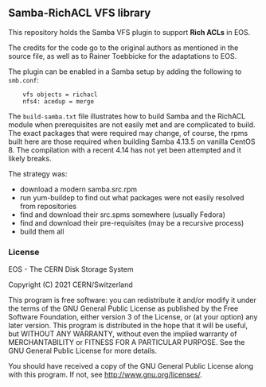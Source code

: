 ## Samba-RichACL VFS library

This repository holds the Samba VFS plugin to support **Rich ACLs** in EOS.

The credits for the code go to the original authors as mentioned in the source file,
as well as to Rainer Toebbicke for the adaptations to EOS.

The plugin can be enabled in a Samba setup by adding the following to `smb.conf`:

```
    vfs objects = richacl
    nfs4: acedup = merge
```

The `build-samba.txt` file illustrates how to build Samba and the RichACL module when prerequisites are not
easily met and are complicated to build. The exact packages that were required may change, of course, the
rpms built here are those required when building Samba 4.13.5 on vanilla CentOS 8. The compilation with
a recent 4.14 has not yet been attempted and it likely breaks.

The strategy was:
* download a modern samba.src.rpm
* run yum-buildep to find out what packages were not easily resolved from repositories
* find and download their src.spms somewhere (usually Fedora)
* find and download their pre-requisites (may be a recursive process)
* build them all


### License

EOS - The CERN Disk Storage System

Copyright (C) 2021 CERN/Switzerland

This program is free software: you can redistribute it and/or modify it under the terms of the GNU General Public License as published by the Free Software Foundation, either version 3 of the License, or (at your option) any later version. This program is distributed in the hope that it will be useful, but WITHOUT ANY WARRANTY, without even the implied warranty of MERCHANTABILITY or FITNESS FOR A PARTICULAR PURPOSE. See the GNU General Public License for more details.

You should have received a copy of the GNU General Public License along with this program. If not, see http://www.gnu.org/licenses/.
